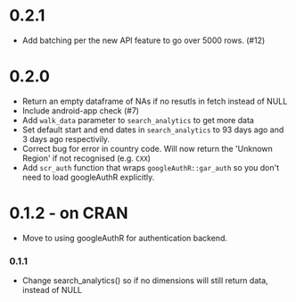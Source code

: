# 0.2.1

* Add batching per the new API feature to go over 5000 rows. (#12)

# 0.2.0

* Return an empty dataframe of NAs if no resutls in fetch instead of NULL
* Include android-app check (#7)
* Add `walk_data` parameter to `search_analytics` to get more data
* Set default start and end dates in `search_analytics` to 93 days ago and 3 days ago respectivily.
* Correct bug for error in country code.  Will now return the 'Unknown Region' if not recognised (e.g. `CXX`)
* Add `scr_auth` function that wraps `googleAuthR::gar_auth` so you don't need to load googleAuthR explicitly.

# 0.1.2 - on CRAN

* Move to using googleAuthR for authentication backend.

### 0.1.1
* Change search_analytics() so if no dimensions will still return data, instead of NULL
